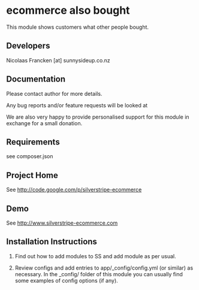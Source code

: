 # ecommerce also bought

This module shows customers what other people bought.

## Developers

Nicolaas Francken [at] sunnysideup.co.nz

## Documentation

Please contact author for more details.

Any bug reports and/or feature requests will be
looked at

We are also very happy to provide personalised support
for this module in exchange for a small donation.

## Requirements

see composer.json

## Project Home

See http://code.google.com/p/silverstripe-ecommerce

## Demo

See http://www.silverstripe-ecommerce.com

## Installation Instructions

1. Find out how to add modules to SS and add module as per usual.

2. Review configs and add entries to app/\_config/config.yml
   (or similar) as necessary.
   In the \_config/ folder of this module
   you can usually find some examples of config options (if any).
